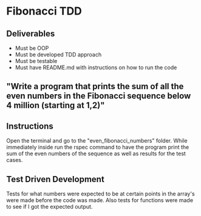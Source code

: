 # Fibonacci TDD

## Deliverables

* Must be OOP
* Must be developed TDD approach
* Must be testable
* Must have README.md with instructions on how to run the code

## "Write a program that prints the sum of all the even numbers in the Fibonacci sequence below 4 million (starting at 1,2)"

## Instructions

Open the terminal and go to the "even_fibonacci_numbers" folder.
While immediately inside run the rspec command to
have the program print the sum of the even numbers of the sequence as well as results for the test cases.

## Test Driven Development

Tests for what numbers were expected to be at certain points in the array's were made before the code was made. Also tests for functions were made to see if I got the expected output.
